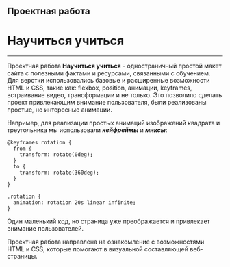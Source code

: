 ## Проектная работа

# Научиться учиться

______________________

Проектная работа **Научиться учиться** - одностраничный простой макет сайта с полезными фактами и ресурсами, связанными с обучением.
Для верстки использовались базовые и расширенные возможности HTML и CSS, такие как: flexbox, position, анимации, keyframes, встраивание видео, трансформации и не только. Это позволило сделать проект привлекающим внимание пользователя, были реализованы простые, но интересные анимации.

Например, для реализации простых анимаций изображений квадрата и треугольника мы использовали ***кейфреймы*** и ***миксы***:

```
@keyframes rotation {
  from {
    transform: rotate(0deg);
  }
  to {
    transform: rotate(360deg);
  }
}

.rotation {
  animation: rotation 20s linear infinite;
}
```

Один маленький код, но страница уже преображается и привлекает внимание пользователей.

Проектная работа направлена на ознакомление с возможностями HTML и CSS, которые помогают в визуальной составляющей веб-страницы.
